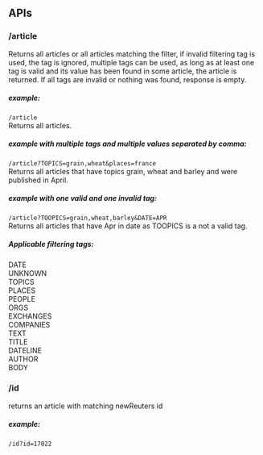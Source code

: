 <h2> APIs </h2>

  <h3>/article</h3>
  Returns all articles or all articles matching the filter, if invalid filtering tag is used, the tag is ignored, multiple tags can be used, as long as at least one tag is valid and its value has been found in some article, the article is returned. If all tags are invalid or nothing was found, response is empty.<br>
    <h5>example:</h5>
  <code>/article</code><br>
  Returns all articles.
  <h5>example with multiple tags and multiple values separated by comma:</h5>
  <code>/article?TOPICS=grain,wheat&places=france</code><br>
  Returns all articles that have topics grain, wheat and barley and were published in April.<br>
  <h5>example with one valid and one invalid tag:</h5>
  <code>/article?TOOPICS=grain,wheat,barley&DATE=APR</code><br>
  Returns all articles that have Apr in date as TOOPICS is a not a valid tag.
  <h5>Applicable filtering tags:</h5>
    DATE<br>
    UNKNOWN<br>
    TOPICS<br>
    PLACES<br>
    PEOPLE<br>
    ORGS<br>
    EXCHANGES<br>
    COMPANIES<br>
    TEXT<br>
    TITLE<br>
    DATELINE<br>
    AUTHOR<br>
    BODY<br>
  <h3>/id</h3>
  returns an article with matching newReuters id
  <h5>example:</h5>
  <code>/id?id=17022</code>
  
